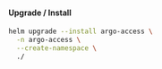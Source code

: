 #### Upgrade / Install
```bash
helm upgrade --install argo-access \
  -n argo-access \
  --create-namespace \
  ./
```
